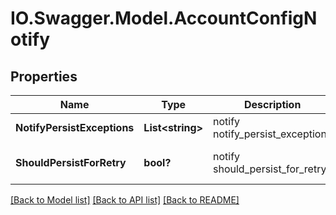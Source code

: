 # IO.Swagger.Model.AccountConfigNotify
## Properties

Name | Type | Description | Notes
------------ | ------------- | ------------- | -------------
**NotifyPersistExceptions** | **List&lt;string&gt;** | notify notify_persist_exceptions | [optional] 
**ShouldPersistForRetry** | **bool?** | notify should_persist_for_retry | [optional] [default to true]

[[Back to Model list]](../README.md#documentation-for-models) [[Back to API list]](../README.md#documentation-for-api-endpoints) [[Back to README]](../README.md)

